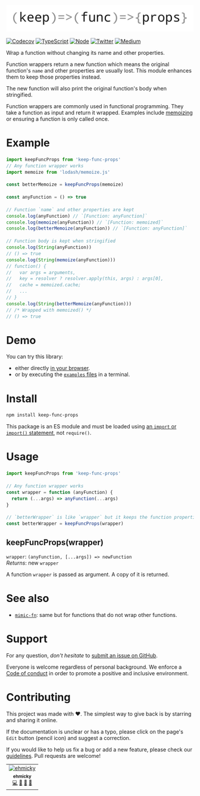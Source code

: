 <picture>
  <source media="(prefers-color-scheme: dark)" srcset="https://raw.githubusercontent.com/ehmicky/design/main/keep-func-props/keep-func-props_dark.svg"/>
  <img alt="keep-func-props logo" src="https://raw.githubusercontent.com/ehmicky/design/main/keep-func-props/keep-func-props.svg" width="700"/>
</picture>

[![Codecov](https://img.shields.io/codecov/c/github/ehmicky/keep-func-props.svg?label=tested&logo=codecov)](https://codecov.io/gh/ehmicky/keep-func-props)
[![TypeScript](https://img.shields.io/badge/-typed-brightgreen?logo=typescript&colorA=gray&logoColor=0096ff)](/src/main.d.ts)
[![Node](https://img.shields.io/node/v/keep-func-props.svg?logo=node.js&logoColor=66cc33)](https://www.npmjs.com/package/keep-func-props)
[![Twitter](https://img.shields.io/badge/%E2%80%8B-twitter-brightgreen.svg?logo=twitter)](https://twitter.com/intent/follow?screen_name=ehmicky)
[![Medium](https://img.shields.io/badge/%E2%80%8B-medium-brightgreen.svg?logo=medium)](https://medium.com/@ehmicky)

Wrap a function without changing its name and other properties.

Function wrappers return a new function which means the original function's
`name` and other properties are usually lost. This module enhances them to keep
those properties instead.

The new function will also print the original function's body when stringified.

Function wrappers are commonly used in functional programming. They take a
function as input and return it wrapped. Examples include
[memoizing](https://github.com/planttheidea/moize) or ensuring a function is
only called once.

# Example

<!-- eslint-disable node/file-extension-in-import -->

```js
import keepFuncProps from 'keep-func-props'
// Any function wrapper works
import memoize from 'lodash/memoize.js'

const betterMemoize = keepFuncProps(memoize)

const anyFunction = () => true

// Function `name` and other properties are kept
console.log(anyFunction) // `[Function: anyFunction]`
console.log(memoize(anyFunction)) // `[Function: memoized]`
console.log(betterMemoize(anyFunction)) // `[Function: anyFunction]`

// Function body is kept when stringified
console.log(String(anyFunction))
// () => true
console.log(String(memoize(anyFunction)))
// function() {
//   var args = arguments,
//   key = resolver ? resolver.apply(this, args) : args[0],
//   cache = memoized.cache;
//   ...
// }
console.log(String(betterMemoize(anyFunction)))
// /* Wrapped with memoized() */
// () => true
```

# Demo

You can try this library:

- either directly [in your browser](https://repl.it/@ehmicky/keep-func-props).
- or by executing the [`examples` files](examples/README.md) in a terminal.

# Install

```bash
npm install keep-func-props
```

This package is an ES module and must be loaded using
[an `import` or `import()` statement](https://gist.github.com/sindresorhus/a39789f98801d908bbc7ff3ecc99d99c),
not `require()`.

# Usage

```js
import keepFuncProps from 'keep-func-props'

// Any function wrapper works
const wrapper = function (anyFunction) {
  return (...args) => anyFunction(...args)
}

// `betterWrapper` is like `wrapper` but it keeps the function properties
const betterWrapper = keepFuncProps(wrapper)
```

## keepFuncProps(wrapper)

`wrapper`: `(anyFunction, [...args]) => newFunction`\
_Returns_: new `wrapper`

A function `wrapper` is passed as argument. A copy of it is returned.

# See also

- [`mimic-fn`](https://github.com/sindresorhus/mimic-fn): same but for functions
  that do not wrap other functions.

# Support

For any question, _don't hesitate_ to [submit an issue on GitHub](../../issues).

Everyone is welcome regardless of personal background. We enforce a
[Code of conduct](CODE_OF_CONDUCT.md) in order to promote a positive and
inclusive environment.

# Contributing

This project was made with ❤️. The simplest way to give back is by starring and
sharing it online.

If the documentation is unclear or has a typo, please click on the page's `Edit`
button (pencil icon) and suggest a correction.

If you would like to help us fix a bug or add a new feature, please check our
[guidelines](CONTRIBUTING.md). Pull requests are welcome!

<!-- Thanks go to our wonderful contributors: -->

<!-- ALL-CONTRIBUTORS-LIST:START -->
<!-- prettier-ignore -->
<table><tr><td align="center"><a href="https://twitter.com/ehmicky"><img src="https://avatars2.githubusercontent.com/u/8136211?v=4" width="100px;" alt="ehmicky"/><br /><sub><b>ehmicky</b></sub></a><br /><a href="https://github.com/ehmicky/keep-func-props/commits?author=ehmicky" title="Code">💻</a> <a href="#design-ehmicky" title="Design">🎨</a> <a href="#ideas-ehmicky" title="Ideas, Planning, & Feedback">🤔</a> <a href="https://github.com/ehmicky/keep-func-props/commits?author=ehmicky" title="Documentation">📖</a></td></tr></table>

<!-- ALL-CONTRIBUTORS-LIST:END -->
